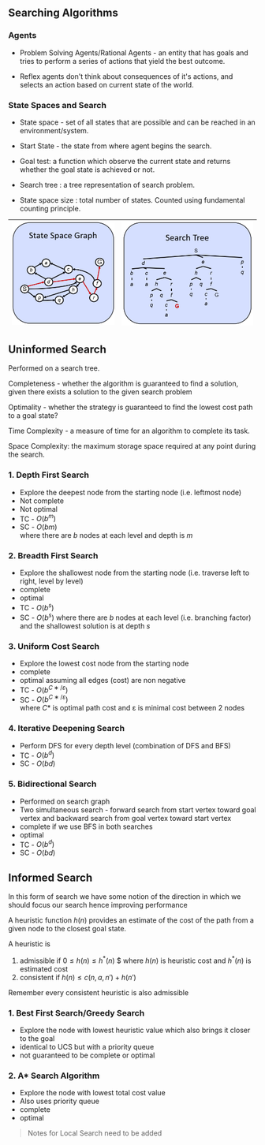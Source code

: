## Searching Algorithms

### Agents

- Problem Solving Agents/Rational Agents - an entity that has goals and tries to perform a series of actions that yield the best outcome.

- Reflex agents don't think about consequences of it's actions, and selects an action based on current state of the world.

### State Spaces and Search

- State space - set of all states that are possible and can be reached in an environment/system.

- Start State - the state from where agent begins the search.

- Goal test: a function which observe the current state and returns whether the goal state is achieved or not.

- Search tree : a tree representation of search problem.

- State space size : total number of states. Counted using fundamental counting principle.

| ![State space graph](assets/State%20space%20graph.png)  | ![Search tree](assets/Search%20tree.png) |
|-|-|


## Uninformed Search 

Performed on a search tree.

Completeness - whether the algorithm is guaranteed to find a solution, given there exists a solution to the given search problem

Optimality - whether the strategy is guaranteed to find the lowest cost path to a goal state?

Time Complexity - a measure of time for an algorithm to complete its task.

Space Complexity: the maximum storage space required at any point during the search.

### 1. Depth First Search  
- Explore the deepest node from the starting node (i.e. leftmost node)
- Not complete  
- Not optimal  
- TC - $O(b^m)$  
- SC - $O(bm)$  
where there are $b$ nodes at each level and depth is $m$

### 2. Breadth First Search
- Explore the shallowest node from the starting node (i.e. traverse left to right, level by level)
- complete
- optimal
- TC - $O(b^s)$
- SC - $O(b^s)$
where there are $b$ nodes at each level (i.e. branching factor) and the shallowest solution is at depth $s$

### 3. Uniform Cost Search
- Explore the lowest cost node from the starting node
- complete
- optimal assuming all edges (cost) are non negative
- TC - $O(b^{C∗/ε})$  
- SC - $O(b^{C∗/ε})$  
where $C*$ is optimal path cost and ε is minimal cost between 2 nodes

### 4. Iterative Deepening Search
- Perform DFS for every depth level (combination of DFS and BFS)
- TC - $O(b^d)$
- SC - $O(bd)$

### 5. Bidirectional Search  
- Performed on search graph
- Two simultaneous search - forward search from start vertex toward goal vertex and backward search from goal vertex toward start vertex
- complete if we use BFS in both searches
- optimal
- TC - $O(b^d)$
- SC - $O(bd)$


## Informed Search

In this form of search we have some notion of the direction in which we should focus our search hence improving performance

A heuristic function $h(n)$ provides an estimate of the cost of the path from a given node to the closest goal state.

A heuristic is
1. admissible if $0 ≤ h(n) ≤ h^*(n)$ $ where $h(n)$ is heuristic cost and $h^*(n)$ is estimated cost 
2. consistent if $h(n) ≤ c(n,a,n') + h(n')$ 

Remember every consistent heuristic is also admissible

### 1. Best First Search/Greedy Search
- Explore the node with lowest heuristic value which also brings it closer to the goal
- identical to UCS but with a priority queue 
- not guaranteed to be complete or optimal

### 2. A* Search Algorithm
- Explore the node with lowest total cost value 
- Also uses priority queue
- complete
- optimal

> Notes for Local Search need to be added